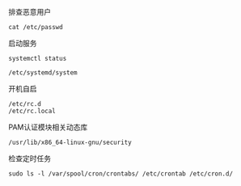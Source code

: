 排查恶意用户

```
cat /etc/passwd
```



启动服务

```
systemctl status
```

```
/etc/systemd/system
```



开机自启

```
/etc/rc.d
/etc/rc.local
```



PAM认证模块相关动态库

```
/usr/lib/x86_64-linux-gnu/security
```



检查定时任务

```
sudo ls -l /var/spool/cron/crontabs/ /etc/crontab /etc/cron.d/
```


